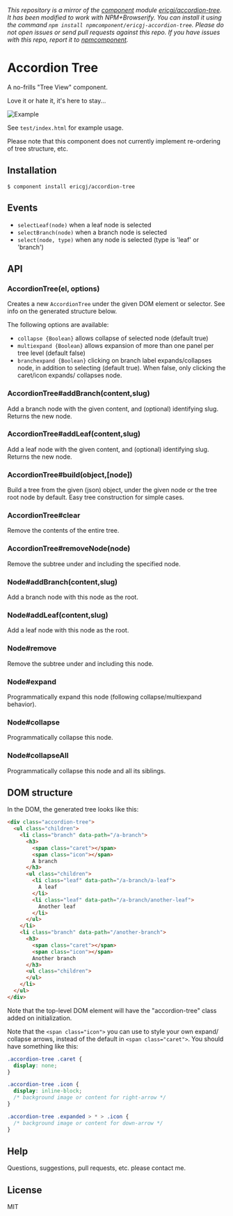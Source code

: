 *This repository is a mirror of the [component](http://component.io) module [ericgj/accordion-tree](http://github.com/ericgj/accordion-tree). It has been modified to work with NPM+Browserify. You can install it using the command `npm install npmcomponent/ericgj-accordion-tree`. Please do not open issues or send pull requests against this repo. If you have issues with this repo, report it to [npmcomponent](https://github.com/airportyh/npmcomponent).*

# Accordion Tree

  A no-frills "Tree View" component.

  Love it or hate it, it's here to stay... 
  
  <img alt="Example" src="http://i.imgur.com/dJ1mcOT.png" />

  See `test/index.html` for example usage.
  
  Please note that this component does not currently implement 
  re-ordering of tree structure, etc.

## Installation

    $ component install ericgj/accordion-tree

## Events

  - `selectLeaf(node)`      when a leaf node is selected
  - `selectBranch(node)`    when a branch node is selected 
  - `select(node, type)`    when any node is selected (type is 'leaf' or 'branch')

## API
  
### AccordionTree(el, options)

  Creates a new `AccordionTree` under the given DOM element or selector.
  See info on the generated structure below.

  The following options are available:

  - `collapse {Boolean}`        allows collapse of selected node (default true)
  - `multiexpand {Boolean}`     allows expansion of more than one panel per tree 
                                  level (default false)
  - `branchexpand {Boolean}`    clicking on branch label expands/collapses node, 
                                  in addition to selecting (default true). When 
                                  false, only clicking the caret/icon expands/
                                  collapses node.

### AccordionTree#addBranch(content,slug)

  Add a branch node with the given content, and (optional) identifying slug.
  Returns the new node.

### AccordionTree#addLeaf(content,slug)

  Add a leaf node with the given content, and (optional) identifying slug.
  Returns the new node.

### AccordionTree#build(object,[node])

  Build a tree from the given (json) object, under the given node or the tree root
  node by default. Easy tree construction for simple cases.

### AccordionTree#clear

  Remove the contents of the entire tree.

### AccordionTree#removeNode(node)

  Remove the subtree under and including the specified node.


### Node#addBranch(content,slug)

  Add a branch node with this node as the root.

### Node#addLeaf(content,slug)

  Add a leaf node with this node as the root.

### Node#remove

  Remove the subtree under and including this node.
  
### Node#expand

  Programmatically expand this node (following collapse/multiexpand behavior).

### Node#collapse

  Programmatically collapse this node.

### Node#collapseAll

  Programmatically collapse this node and all its siblings.



## DOM structure

  In the DOM, the generated tree looks like this:

  ```html
  <div class="accordion-tree">
    <ul class="children">
      <li class="branch" data-path="/a-branch">
        <h3>
          <span class="caret"></span>
          <span class="icon"></span>
          A branch
        </h3>
        <ul class="children">
          <li class="leaf" data-path="/a-branch/a-leaf">
            A leaf
          </li>
          <li class="leaf" data-path="/a-branch/another-leaf">
            Another leaf
          </li>
        </ul>
      </li>
      <li class="branch" data-path="/another-branch">
        <h3>
          <span class="caret"></span>
          <span class="icon"></span>
          Another branch
        </h3>
        <ul class="children">
        </ul>
      </li>
    </ul>
  </div>
  ```

  Note that the top-level DOM element will have the "accordion-tree" class
  added on initialization.

  Note that the `<span class="icon">` you can use to style your own expand/
  collapse arrows, instead of the default in `<span class="caret">`. You
  should have something like this:

  ```css
  .accordion-tree .caret { 
    display: none; 
  }

  .accordion-tree .icon {
    display: inline-block;
    /* background image or content for right-arrow */
  }

  .accordion-tree .expanded > * > .icon {
    /* background image or content for down-arrow */
  }
  ```

## Help

Questions, suggestions, pull requests, etc. please contact me.

## License

  MIT



